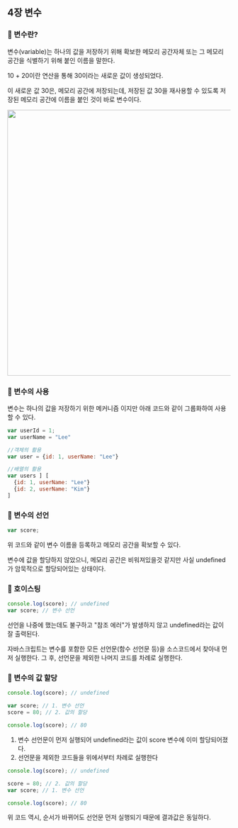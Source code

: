 ## 4장 변수

### 📌 변수란?
변수(variable)는 하나의 값을 저장하기 위해 확보한 메모리 공간자체 또는 그 메모리 공간을 식별하기 위해 붙인 이름을 말한다.


10 + 20이란 연산을 통해 30이라는 새로운 값이 생성되었다.

이 새로운 값 30은, 메모리 공간에 저장되는데, 저장된 값 30을 재사용할 수 있도록 저장된 메모리 공간에 이름을 붙인 것이 바로 변수이다.

<img src="https://github.com/mingzzi96/js-deep-dive-study/assets/134386378/b4e95f03-8a66-4ffc-9d60-0bf0acbd20b2" width="600px" />


### 📌 변수의 사용

변수는 하나의 값을 저장하기 위한 메커니즘 이지만 아래 코드와 같이 그룹화하여 사용할 수 있다.
```js
var userId = 1;
var userName = "Lee"

//객체의 활용
var user = {id: 1, userName: "Lee"}

//배열의 활용
var users ] [
  {id: 1, userName: "Lee"}
  {id: 2, userName: "Kim"}
]
```

### 📌 변수의 선언
```js
var score;
```
위 코드와 같이 변수 이름을 등록하고 메모리 공간을 확보할 수 있다.

변수에 값을 할당하지 않았으니, 메모리 공간은 비워져있을것 같지만 사실 undefined가 암묵적으로 할당되어있는 상태이다.

### 📌 호이스팅
```js
console.log(score); // undefined
var score; // 변수 선언
```
선언을 나중에 했는데도 불구하고 "참조 에러"가 발생하지 않고 undefined라는 값이 잘 출력된다.

자바스크립트는 변수를 포함한 모든 선언문(함수 선언문 등)을 소스코드에서 찾아내 먼저 실행한다. 그 후, 선언문을 제외한 나머지 코드를 차례로 실행한다.

### 📌 변수의 값 할당
```js
console.log(score); // undefined

var score; // 1. 변수 선언
score = 80; // 2. 값의 할당

console.log(score); // 80
```
1. 변수 선언문이 먼저 실행되어 undefined라는 값이 score 변수에 이미 할당되어졌다.
2. 선언문을 제외한 코드들을 위에서부터 차례로 실행한다

```js
console.log(score); // undefined

score = 80; // 2. 값의 할당
var score; // 1. 변수 선언

console.log(score); // 80
```
위 코드 역시, 순서가 바뀌어도 선언문 먼저 실행되기 때문에 결과값은 동일하다.
